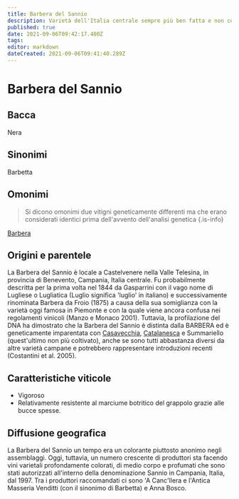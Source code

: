```yaml
---
title: Barbera del Sannio
description: Varietà dell'Italia centrale sempre più ben fatta e non collegata alle Barbera più settentrionali.
published: true
date: 2021-09-06T09:42:17.400Z
tags: 
editor: markdown
dateCreated: 2021-09-06T09:41:40.289Z
---
```


# Barbera del Sannio

## Bacca
Nera
## Sinonimi
Barbetta

## Omonimi
> Si dicono omonimi due vitigni geneticamente differenti ma che erano considerati identici prima dell'avvento dell'analisi genetica
{.is-info}

[Barbera](/vitigni/bacca-nera/barbera)

## Origini e parentele
La Barbera del Sannio è locale a Castelvenere nella Valle Telesina, in provincia di Benevento, Campania, Italia centrale. Fu probabilmente descritta per la prima volta nel 1844 da Gasparrini con il vago nome di Lugliese o Lugliatica (Luglio significa 'luglio' in italiano) e successivamente rinominata Barbera da Froio (1875) a causa della sua somiglianza con la varietà oggi famosa in Piemonte e con la quale viene ancora confusa nei regolamenti vinicoli (Manzo e Monaco 2001). Tuttavia, la profilazione del DNA ha dimostrato che la Barbera del Sannio è distinta dalla BARBERA ed è geneticamente imparentata con [Casavecchia](/vitigni/bacca-nera/casavecchia), [Catalanesca](/vitigni/bacca-nera/catalanesca) e Summariello (quest'ultimo non più coltivato), anche se sono tutti abbastanza diversi da altre varietà campane e potrebbero rappresentare introduzioni recenti (Costantini et al. 2005).
 

## Caratteristiche viticole
- Vigoroso
- Relativamente resistente al marciume botritico del grappolo grazie alle bucce spesse.

## Diffusione geografica
La Barbera del Sannio un tempo era un colorante piuttosto anonimo negli assemblaggi. Oggi, tuttavia, un numero crescente di produttori sta facendo vini varietali profondamente colorati, di medio corpo e profumati che sono stati autorizzati all'interno della denominazione Sannio in Campania, Italia, dal 1997. Tra i produttori raccomandati ci sono 'A Canc'llera e l'Antica Masseria Venditti (con il sinonimo di Barbetta) e Anna Bosco.